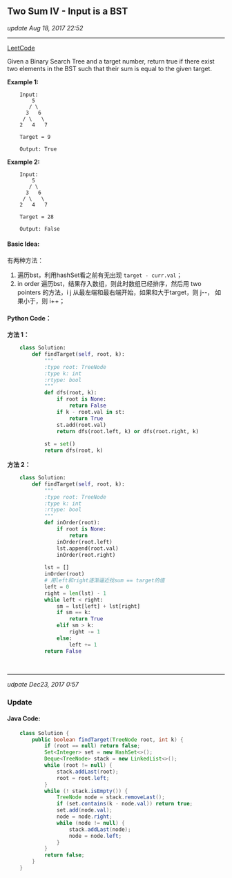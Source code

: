 ## Two Sum IV - Input is a BST
_update Aug 18, 2017  22:52_

---
[LeetCode](https://leetcode.com/problems/two-sum-iv-input-is-a-bst/description/)


Given a Binary Search Tree and a target number, return true if there exist two elements in the BST such that their sum is equal to the given target.

**Example 1:**

        Input: 
            5
           / \
          3   6
         / \   \
        2   4   7
        
        Target = 9
        
        Output: True
**Example 2:**

        Input: 
            5
           / \
          3   6
         / \   \
        2   4   7
        
        Target = 28
        
        Output: False
        
#### Basic Idea:
有两种方法：
1.  遍历bst，利用hashSet看之前有无出现 `target - curr.val`；
2.  in order 遍历bst，结果存入数组，则此时数组已经排序，然后用 two pointers 的方法，i j 从最左端和最右端开始，如果和大于target，则 j--， 如果小于，则 i++；

#### Python Code：
**方法 1：**
```python
    class Solution:
        def findTarget(self, root, k):
            """
            :type root: TreeNode
            :type k: int
            :rtype: bool
            """
            def dfs(root, k):
                if root is None:
                    return False
                if k - root.val in st:
                    return True
                st.add(root.val)
                return dfs(root.left, k) or dfs(root.right, k)
                
            st = set()
            return dfs(root, k)
```
**方法 2：**
```python
    class Solution:
        def findTarget(self, root, k):
            """
            :type root: TreeNode
            :type k: int
            :rtype: bool
            """
            def inOrder(root):
                if root is None:
                    return
                inOrder(root.left)
                lst.append(root.val)
                inOrder(root.right)
                
            lst = []
            inOrder(root)
            # 用left和right逐渐逼近找sum == target的值
            left = 0
            right = len(lst) - 1
            while left < right:
                sm = lst[left] + lst[right]
                if sm == k:
                    return True
                elif sm > k:
                    right -= 1
                else:
                    left += 1
            return False
```
<br>

---
_udpate Dec23, 2017  0:57_

### Update 
#### Java Code:
```java
    class Solution {
        public boolean findTarget(TreeNode root, int k) {
            if (root == null) return false;
            Set<Integer> set = new HashSet<>();
            Deque<TreeNode> stack = new LinkedList<>();
            while (root != null) {
                stack.addLast(root);
                root = root.left;
            }
            while (! stack.isEmpty()) {
                TreeNode node = stack.removeLast();
                if (set.contains(k - node.val)) return true;
                set.add(node.val);
                node = node.right;
                while (node != null) {
                    stack.addLast(node);
                    node = node.left;
                }
            }
            return false;
        }
    }
```